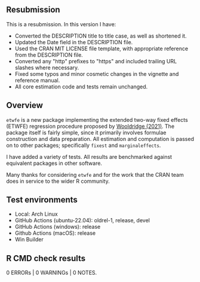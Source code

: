 ## Resubmission

This is a resubmission. In this version I have:

* Converted the DESCRIPTION title to title case, as well as shortened it.
* Updated the Date field in the DESCRIPTION file.
* Used the CRAN MIT LICENSE file template, with appropriate reference from the DESCRIPTION file.
* Converted any "http" prefixes to "https" and included trailing URL slashes where necessary.
* Fixed some typos and minor cosmetic changes in the vignette and reference manual.
* All core estimation code and tests remain unchanged.

## Overview

`etwfe` is a new package implementing the extended two-way fixed effects (ETWFE)
regression procedure proposed by [Wooldridge
(2021)](https://papers.ssrn.com/sol3/papers.cfm?abstract_id=3906345). The
package itself is fairly simple, since it primarily involves formulae
construction and data preparation. All estimation and computation is passed on
to other packages; specifically `fixest` and `marginaleffects`.

I have added a variety of tests. All results are benchmarked against equivalent
packages in other software.

Many thanks for considering `etwfe` and for the work that the CRAN team does in
service to the wider R community.

## Test environments

* Local: Arch Linux
* GitHub Actions (ubuntu-22.04): oldrel-1, release, devel
* GitHub Actions (windows): release
* Github Actions (macOS): release
* Win Builder

## R CMD check results

0 ERRORs | 0 WARNINGs | 0 NOTES.